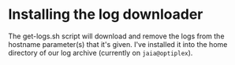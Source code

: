 # Installing the log downloader

The get-logs.sh script will download and remove the logs from the hostname parameter(s) that it's given.  I've installed it into the home directory of our log archive (currently on `jaia@optiplex`).
